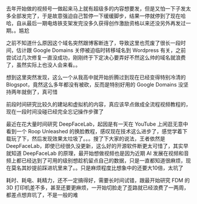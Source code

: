 <!-- ##{"timestamp":1714800000}## -->

去年开始做的视频号一做起来马上就有超级多的内容想要发，但是又怕一下子发太多全部发完了，于是故意强迫自己暂停一下缓缓脚步，结果一停就停到了现在哈哈，自从最后一期电烙铁支架发完没多久获得创作激励资格以来还没另外再发过一期。。尴尬

之前不知道什么原因这个域名突然跟博客断连了，导致这里也荒废了很长一段时间，估计跟 Google Domains 关停被迫临时转移域名到 Wordpress 有关，之前尝试过几次修复一直没成功，刚刚终于下定决心要弄好不然这么帅的域名就浪费了，虽然实际上也没人会来看。。

想到这里突然发现，这么一个从我高中就开始折腾过到现在已经变得特别冷清的 Blogspot，竟然这么多年都没有被砍，反而是特别好用的 Google Domains 没坚持两年就倒了，真可惜

前段时间研究比较久的建站和虚拟机的内容，真应该早点做成全流程视频教程的，现在一段时间没碰已经完全忘记操作步骤了

最近在花大量时间研究 DeepFaceLab，起因是有一天在 YouTube 上闲逛无意中看到一个 Roop Unleashed 的换脸教程，感叹现在技术这么进步了，感觉学着下载玩了下，然后发现效果太垃圾了。。。搜了下大家的说法，王者依然是 DeepFaceLab，即使已经很久没更新，这么好的开源软件断更太可惜了，其实早就知道 DeepFaceLab 的原理，最开始想做视频也是因为近期 AI 发展在视频和音频上都已经达到了可用的级别想趁机留点自己的数据，只是一直都知道很麻烦，现在莫名其妙提前踩进坑里来了。。只是麻烦程度比想象中的还要大10倍，太坑了

耗时、耗电、耗精力，还不一定搞得好，需要长时间试错，跟最开始研究 FDM 的 3D 打印机差不多，甚至还要更麻烦，一开始切脸走了歪路就已经浪费了一两周，都差点想弃坑了，不是一般的难